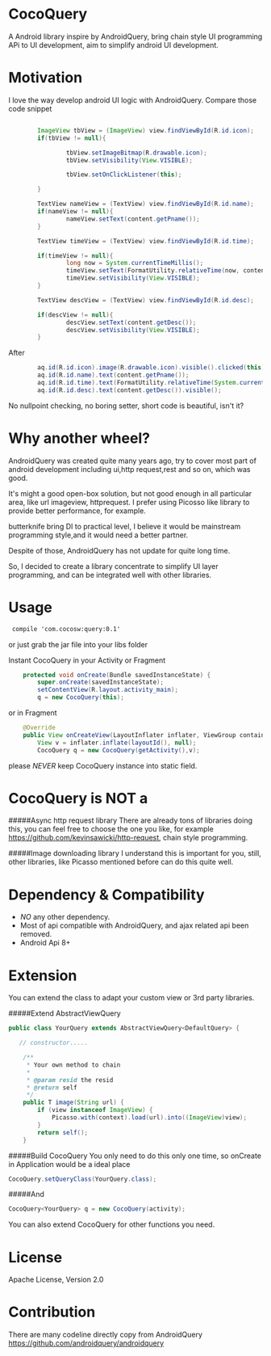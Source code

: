 CocoQuery
=========

A Android library inspire by AndroidQuery, bring chain style UI programming APi to UI development, aim to simplify android UI development.

Motivation
=========
I love the way develop android UI logic with AndroidQuery. Compare those code snippet

``` java

        ImageView tbView = (ImageView) view.findViewById(R.id.icon);
        if(tbView != null){

                tbView.setImageBitmap(R.drawable.icon);
                tbView.setVisibility(View.VISIBLE);

                tbView.setOnClickListener(this);

        }

        TextView nameView = (TextView) view.findViewById(R.id.name);
        if(nameView != null){
                nameView.setText(content.getPname());
        }

        TextView timeView = (TextView) view.findViewById(R.id.time);

        if(timeView != null){
                long now = System.currentTimeMillis();
                timeView.setText(FormatUtility.relativeTime(now, content.getCreate()));
                timeView.setVisibility(View.VISIBLE);
        }

        TextView descView = (TextView) view.findViewById(R.id.desc);

        if(descView != null){
                descView.setText(content.getDesc());
                descView.setVisibility(View.VISIBLE);
        }
 ```

 After

 ``` java
         aq.id(R.id.icon).image(R.drawable.icon).visible().clicked(this);
         aq.id(R.id.name).text(content.getPname());
         aq.id(R.id.time).text(FormatUtility.relativeTime(System.currentTimeMillis(), content.getCreate())).visible();
         aq.id(R.id.desc).text(content.getDesc()).visible();
 ```

 No nullpoint checking, no boring setter, short code is beautiful, isn't it?


 Why another wheel?
=========

 AndroidQuery was created quite many years ago, try to cover most part of android development including ui,http request,rest and so on, which was good.
 
 It's might a good open-box solution, but not good enough in all particular area, like url imageview, httprequest. I prefer using Picosso like library to provide better performance, for example.
 
butterknife bring DI to practical level, I believe it would be mainstream programming style,and it would need a better partner.

 Despite of those, AndroidQuery has not update for quite long time.

 So, I decided to create a library concentrate to simplify UI layer programming, and can be integrated well with other libraries.


 Usage
========

```xml
 compile 'com.cocosw:query:0.1'
```
or just grab the jar file into your libs folder

Instant CocoQuery in your Activity or Fragment

``` java
    protected void onCreate(Bundle savedInstanceState) {
        super.onCreate(savedInstanceState);
        setContentView(R.layout.activity_main);
        q = new CocoQuery(this);
```
or in Fragment
``` java
    @Override
    public View onCreateView(LayoutInflater inflater, ViewGroup container, Bundle savedInstanceState) {
        View v = inflater.inflate(layoutId(), null);
        CocoQuery q = new CocoQuery(getActivity(),v);
```

please *NEVER* keep CocoQuery instance into static field.

 CocoQuery is NOT a
=========

#####Async http request library
 There are already tons of libraries doing this, you can feel free to choose the one you like, for example https://github.com/kevinsawicki/http-request, chain style programming.
 
#####Image downloading library
 I understand this is important for you, still, other libraries, like Picasso mentioned before can do this quite well.
 
 Dependency & Compatibility
=========
 - *NO* any other dependency.
 - Most of api compatible with AndroidQuery, and ajax related api been removed.
 - Android Api 8+
 
Extension
=========
 You can extend the class to adapt your custom view or 3rd party libraries.

#####Extend AbstractViewQuery

``` java
public class YourQuery extends AbstractViewQuery<DefaultQuery> {

   // constructor.....

    /**
     * Your own method to chain
     *
     * @param resid the resid
     * @return self
     */
    public T image(String url) {
        if (view instanceof ImageView) {
            Picasso.with(context).load(url).into((ImageView)view);
        }
        return self();
    }
 ```

#####Build CocoQuery
You only need to do this only one time, so onCreate in Application would be a ideal place

``` java
CocoQuery.setQueryClass(YourQuery.class);
```

#####And
``` java
CocoQuery<YourQuery> q = new CocoQuery(activity);
```

You can also extend CocoQuery for other functions you need.


License
==========
Apache License, Version 2.0


Contribution
==========
There are many codeline directly copy from AndroidQuery https://github.com/androidquery/androidquery

